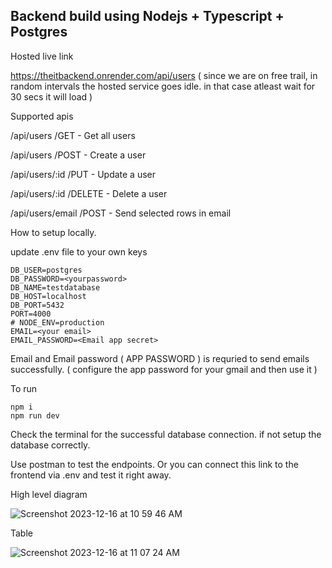 ## Backend build using Nodejs + Typescript + Postgres

Hosted live link

https://theitbackend.onrender.com/api/users  ( since we are on free trail, in random intervals the hosted service goes idle. in that case atleast wait for 30 secs it will load ) 

Supported apis

/api/users /GET  -  Get all users

/api/users /POST  -  Create a user

/api/users/:id /PUT  -  Update a user

/api/users/:id /DELETE  - Delete a user

/api/users/email /POST  -  Send selected rows in email


How to setup locally.

update .env file to your own keys
```
DB_USER=postgres
DB_PASSWORD=<yourpassword>
DB_NAME=testdatabase
DB_HOST=localhost
DB_PORT=5432
PORT=4000
# NODE_ENV=production
EMAIL=<your email> 
EMAIL_PASSWORD=<Email app secret>
```

Email and Email password ( APP PASSWORD ) is requried to send emails successfully. ( configure the app password for your gmail and then use it )


To run

```
npm i
npm run dev
```


Check the terminal for the successful database connection. if not setup the database correctly.

Use postman to test the endpoints. Or you can connect this link to the frontend via .env and test it right away.



High level diagram


![Screenshot 2023-12-16 at 10 59 46 AM](https://github.com/venkateshwebdev/theitbackend/assets/105224564/cf435ce1-73c4-4aaa-bdb6-fc2ea463261d)


Table

![Screenshot 2023-12-16 at 11 07 24 AM](https://github.com/venkateshwebdev/theitbackend/assets/105224564/da35f8d9-7ce7-48a3-874d-c5326230c3ea)




